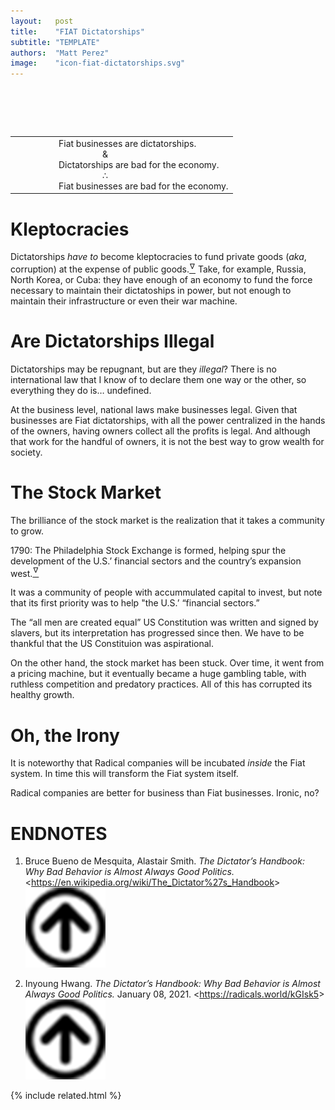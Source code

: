```yaml
---
layout:   post
title:    "FIAT Dictatorships"
subtitle: "TEMPLATE"
authors:  "Matt Perez"
image:    "icon-fiat-dictatorships.svg"
---
```


<div style="display:none;">
 <p>Dictatorships are bad for businesses and generally bad for the world&rsquo;s economy. Just look at Russia, North Korea, or Cuba.</p>
</div>

<h1>&nbsp;</h1>
 <table align="center">
  <tr style="padding-left:10em; ">
   <td class="_citation">
    <div style="padding-left:5em; "><span class="_paradigm">Fiat</span> businesses are dictatorships.</div>
    <div style="padding-left:10em; ">&amp;</div>
    <div style="padding-left:5em; ">Dictatorships are bad for the economy.</div>
    <div style="padding-left:10em; ">&there4;</div>
    <div style="padding-left:5em; "><span class="_paradigm">Fiat</span> businesses are bad for the economy.</div>
   </td>
  </tr>
 </table>

<h1>Kleptocracies</h1>
 <p>Dictatorships <em>have to</em> become kleptocracies to fund private goods (<em>aka</em>, corruption) at the expense of public goods.<a href="#en01"><sup id="bm01">&hairsp;&nabla;&hairsp;</sup></a> Take, for example, Russia, North Korea, or Cuba: they have enough of an economy to fund the force necessary to maintain their dictatoships in power, but not enough to maintain their infrastructure or even their war machine.</p>

<h1>Are Dictatorships Illegal</h1>
 <p>Dictatorships may be repugnant, but are they <em>illegal</em>? There is no international law that I know of to declare them one way or the other, so everything they do is&hellip; undefined.</p>
 <p>At the business level, national laws make businesses legal. Given that businesses are <span class="_paradigm">Fiat</span> dictatorships, with all the power centralized in the hands of the owners, having owners collect all the profits is legal. And although that work for the handful of owners, it is not the best way to grow wealth for society.</p>

<h1>The Stock Market</h1>
 <p>The brilliance of the stock market is the realization that it takes a community to grow.<p>
 <div class="_citation">
  <p>1790: The Philadelphia Stock Exchange is formed, helping spur the development of the U.S.&rsquo; financial sectors and the country&rsquo;s expansion west.<a href="#en02"><sup id="bm02">&hairsp;&nabla;&hairsp;</sup></a></p>
 </div>
 <p>It was a community of people with accummulated capital to invest, but note that its first priority was to help "the U.S.&rsquo; &ldquo;financial sectors.&rdquo;<p>
 <p>The &ldquo;all men are created equal&rdquo; US Constitution was written and signed by slavers, but its interpretation has progressed since then. We have to be thankful that the US Constituion was aspirational.</p>
 <p>On the other hand, the stock market has been stuck. Over time, it went from a pricing machine, but it eventually became a huge gambling table, with ruthless competition and predatory practices. All of this has corrupted its healthy growth.</p>

<h1>Oh, the Irony</h1>
 <p>It is noteworthy that <span class="_paradigm">Radical</span> companies will be incubated <em>inside</em> the <span class="_paradigm">Fiat</span> system. In time this will transform the <span class="_paradigm">Fiat</span> system itself.</p>
 <p><span class="_paradigm">Radical</span> companies are better for business than <span class="_paradigm">Fiat</span> businesses. Ironic, no?</p>

<h1 class="_section">ENDNOTES</h1>
 <ol>
  <li id="en01">
   <p class="_list-item">
    Bruce Bueno de Mesquita, Alastair Smith.
    <em>The Dictator&rsquo;s Handbook: Why Bad Behavior is Almost Always Good Politics.</em>
    &lt;<a href="https://en.wikipedia.org/wiki/The_Dictator%27s_Handbook" target="_blank">https://en.wikipedia.org/wiki/The_Dictator%27s_Handbook</a>&gt;
    <a class="_uparrow" href="#bm01"><img src="/assets/img/arrow-up-icon.png"></a>
   </p>
  </li>
  <li id="en02">
   <p class="_list-item">
    Inyoung Hwang.
    <em>The Dictator&rsquo;s Handbook: Why Bad Behavior is Almost Always Good Politics.</em>
    January 08, 2021.
    &lt;<a href="https://radicals.world/kGIsk5" target="_blank">https://radicals.world/kGIsk5</a>&gt;
    <a class="_uparrow" href="#bm02"><img src="/assets/img/arrow-up-icon.png"></a>
   </p>
  </li>
 </ol>

{% include related.html %}
